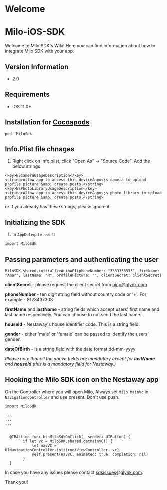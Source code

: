 # Welcome
# Milo-iOS-SDK

Welcome to Milo SDK's Wiki! Here you can find information about how to integrate Milo SDK with your app. 

## Version Information
* 2.0

## Requirements
* iOS 11.0+

## Installation for [Cocoapods](https://cocoapods.org)

```
pod 'MiloSdk'
```

## Info.Plist file chnages

1. Right click on Info.plist, click "Open As" -> "Source Code". Add the below strings

```
<key>NSCameraUsageDescription</key>
<string>Allow app to access this device&apos;s camera to upload profile picture &amp; create posts.</string>
<key>NSPhotoLibraryUsageDescription</key>
<string>Allow app to access this device&apos;s photo library to upload profile picture &amp; create posts.</string>

```

or If you already has these strings, please ignore it

## Initializing the SDK


1. In `AppDelegate.swift`

```
import MiloSdk

```

## Passing parameters and authenticating the user


```
MiloSDK.shared.initializeAuthAPI(phoneNumber: "3333333333", firtName: "Amar", lastName: "N", profilePicture: "", clientSecret: clientSecret)

```

**clientSecret** - please request the client secret from ping@glynk.com

**phoneNumber** - ten digit string field without country code or '+'. For example - 8123437303

**firstName** and **lastName** - string fields which accept users' first name and last name respectively. You can choose to not send the last name.

**houseId** - Nestaway's house identifier code. This is a string field.  

**gender** - either 'male' or 'female' can be passed to identify the users' gender. 

**dateOfBirth** - is a string field with the date format dd-mm-yyyy

_Please note that all the above fields are mandatory except for **lastName** and **houseId** (this is a mandatory field for Nestaway.)_


## Hooking the Milo SDK icon on the Nestaway app

On the Controller where you will open Milo, Always set `Milo MainVc` in  `NavigationController` and use present. Don't use push.

```
import MiloSdk

...
...
...


  @IBAction func btnMiloSdkOnClick(_ sender: UIButton) {
        if let vc = MiloSDK.shared.getMainVC() {
            let navVC = UINavigationController.init(rootViewController: vc)
            self.present(navVC, animated: true, completion: nil)
        }
  }

```

In case you have any issues please contact sdkissues@glynk.com. 

Thank you!


